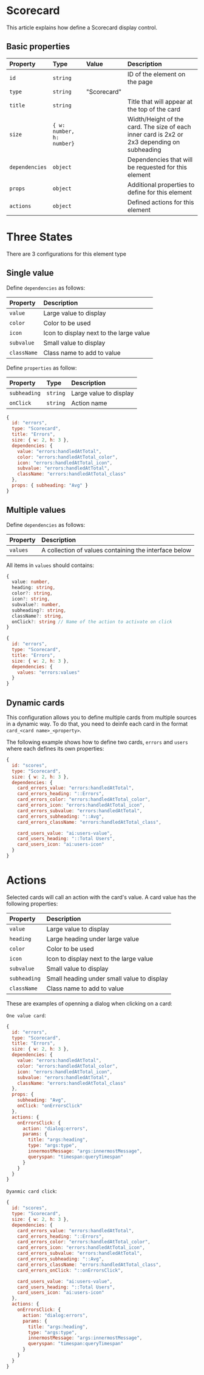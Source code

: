 # Scorecard

This article explains how define a Scorecard display control.

## Basic properties

| Property | Type | Value | Description 
| :--------|:-----|:------|:------------
| `id`| `string` || ID of the element on the page
| `type`| `string` | "Scorecard" |
| `title`| `string` || Title that will appear at the top of the card
| `size`| `{ w: number, h: number}` || Width/Height of the card. The size of each inner card is 2x2 or 2x3 depending on subheading
| `dependencies`| `object` || Dependencies that will be requested for this element
| `props`| `object` || Additional properties to define for this element
| `actions`| `object` || Defined actions for this element

# Three States
There are 3 configurations for this element type

## Single value

Define `dependencies` as follows:

| Property | Description 
| :--------|:------------
| `value`| Large value to display
| `color`| Color to be used
| `icon`| Icon to display next to the large value
| `subvalue`| Small value to display
| `className`| Class name to add to value

Define `properties` as follow:

| Property | Type | Description 
| :--------|:-----|:------------
| `subheading`| `string` | Large value to display
| `onClick`| `string` | Action name

```js
{
  id: "errors",
  type: "Scorecard",
  title: "Errors",
  size: { w: 2, h: 3 },
  dependencies: {
    value: "errors:handledAtTotal",
    color: "errors:handledAtTotal_color",
    icon: "errors:handledAtTotal_icon",
    subvalue: "errors:handledAtTotal",
    className: "errors:handledAtTotal_class"
  },
  props: { subheading: "Avg" }
}
```

## Multiple values

Define `dependencies` as follows:

| Property | Description 
| :--------|:------------
| `values`| A collection of values containing the interface below

All items in `values` should contains:

```ts
{ 
  value: number, 
  heading: string, 
  color?: string, 
  icon?: string,
  subvalue?: number,
  subheading?: string,
  className?: string,
  onClick?: string // Name of the action to activate on click
}
```

```js
{
  id: "errors",
  type: "Scorecard",
  title: "Errors",
  size: { w: 2, h: 3 },
  dependencies: {
    values: "errors:values"
  }
}
```

## Dynamic cards

This configuration allows you to define multiple cards from multiple sources in a dynamic way.
To do that, you need to deinfe each card in the format `card_<card name>_<property>`.

The following example shows how to define two cards, `errors` and `users` where each defines its own properties:

```js
{
  id: "scores",
  type: "Scorecard",
  size: { w: 2, h: 3 },
  dependencies: {
    card_errors_value: "errors:handledAtTotal",
    card_errors_heading: "::Errors",
    card_errors_color: "errors:handledAtTotal_color",
    card_errors_icon: "errors:handledAtTotal_icon",
    card_errors_subvalue: "errors:handledAtTotal",
    card_errors_subheading: "::Avg",
    card_errors_className: "errors:handledAtTotal_class",

    card_users_value: "ai:users-value",
    card_users_heading: "::Total Users",
    card_users_icon: "ai:users-icon"
  }
}
```

# Actions
Selected cards will call an action with the card's value.
A card value has the following properties:

| Property | Description 
| :--------|:------------
| `value`| Large value to display
| `heading`| Large heading under large value
| `color`| Color to be used
| `icon`| Icon to display next to the large value
| `subvalue`| Small value to display
| `subheading`| Small heading under small value to display
| `className`| Class name to add to value

These are examples of openning a dialog when clicking on a card:

`One value card`:

```js
{
  id: "errors",
  type: "Scorecard",
  title: "Errors",
  size: { w: 2, h: 3 },
  dependencies: {
    value: "errors:handledAtTotal",
    color: "errors:handledAtTotal_color",
    icon: "errors:handledAtTotal_icon",
    subvalue: "errors:handledAtTotal",
    className: "errors:handledAtTotal_class"
  },
  props: {
    subheading: "Avg",
    onClick: "onErrorsClick"
  },
  actions: {
    onErrorsClick: {
      action: "dialog:errors",
      params: {
        title: "args:heading",
        type: "args:type",
        innermostMessage: "args:innermostMessage",
        queryspan: "timespan:queryTimespan"
      }
    }
  }
}
```

`Dyanmic card click`: 

```js
{
  id: "scores",
  type: "Scorecard",
  size: { w: 2, h: 3 },
  dependencies: {
    card_errors_value: "errors:handledAtTotal",
    card_errors_heading: "::Errors",
    card_errors_color: "errors:handledAtTotal_color",
    card_errors_icon: "errors:handledAtTotal_icon",
    card_errors_subvalue: "errors:handledAtTotal",
    card_errors_subheading: "::Avg",
    card_errors_className: "errors:handledAtTotal_class",
    card_errors_onClick: "::onErrorsClick",

    card_users_value: "ai:users-value",
    card_users_heading: "::Total Users",
    card_users_icon: "ai:users-icon"
  },
  actions: {
    onErrorsClick: {
      action: "dialog:errors",
      params: {
        title: "args:heading",
        type: "args:type",
        innermostMessage: "args:innermostMessage",
        queryspan: "timespan:queryTimespan"
      }
    }
  }
}
```